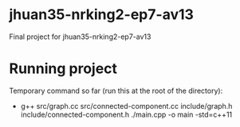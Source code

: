 # jhuan35-nrking2-ep7-av13
Final project for jhuan35-nrking2-ep7-av13

# Running project
Temporary command so far (run this at the root of the directory):
* g++ src/graph.cc src/connected-component.cc include/graph.h include/connected-component.h ./main.cpp -o main -std=c++11
